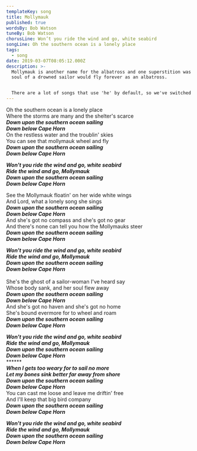 ```yaml
---
templateKey: song
title: Mollymauk
published: true
wordsBy: Bob Watson
tuneBy: Bob Watson
chorusLine: Won’t you ride the wind and go, white seabird
songLine: Oh the southern ocean is a lonely place
tags:
  - song
date: 2019-03-07T08:05:12.000Z
description: >-
  Mollymauk is another name for the albatross and one superstition was that the
  soul of a drowned sailor would fly forever as an albatross.


  There are a lot of songs that use 'he' by default, so we've switched the pronouns here, because why not?
---
```

Oh the southern ocean is a lonely place\
Where the storms are many and the shelter's scarce\
***Down upon the southern ocean sailing***\
***Down below Cape Horn***\
On the restless water and the troublin' skies\
You can see that mollymauk wheel and fly\
***Down upon the southern ocean sailing***\
***Down below Cape Horn***

***Won't you ride the wind and go, white seabird***\
***Ride the wind and go, Mollymauk***\
***Down upon the southern ocean sailing***\
***Down below Cape Horn***

See the Mollymauk floatin' on her wide white wings\
And Lord, what a lonely song she sings\
***Down upon the southern ocean sailing***\
***Down below Cape Horn***\
And she's got no compass and she's got no gear\
And there's none can tell you how the Mollymauks steer\
***Down upon the southern ocean sailing***\
***Down below Cape Horn***

***Won't you ride the wind and go, white seabird***\
***Ride the wind and go, Mollymauk***\
***Down upon the southern ocean sailing***\
***Down below Cape Horn***\
\
She's the ghost of a sailor-woman I've heard say\
Whose body sank, and her soul flew away\
***Down upon the southern ocean sailing***\
***Down below Cape Horn***\
And she's got no haven and she's got no home\
She's bound evermore for to wheel and roam\
***Down upon the southern ocean sailing***\
***Down below Cape Horn***

***Won't you ride the wind and go, white seabird***\
***Ride the wind and go, Mollymauk***\
***Down upon the southern ocean sailing***\
***Down below Cape Horn***\
******\
***When I gets too weary for to sail no more***\
***Let my bones sink better far away from shore***\
***Down upon the southern ocean sailing***\
***Down below Cape Horn***\
You can cast me loose and leave me driftin' free\
And I'll keep that big bird company\
***Down upon the southern ocean sailing***\
***Down below Cape Horn***

***Won't you ride the wind and go, white seabird***\
***Ride the wind and go, Mollymauk***\
***Down upon the southern ocean sailing***\
***Down below Cape Horn***
